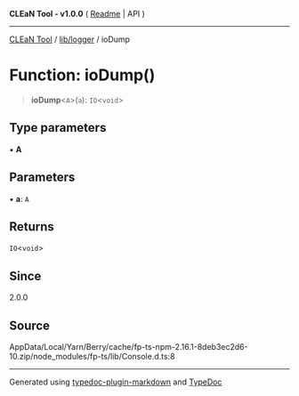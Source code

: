 **CLEaN Tool - v1.0.0** ( [Readme](../../../README.md) \| API )

***

[CLEaN Tool](../../../modules.md) / [lib/logger](../README.md) / ioDump

# Function: ioDump()

> **ioDump**\<`A`\>(`a`): `IO`\<`void`\>

## Type parameters

▪ **A**

## Parameters

▪ **a**: `A`

## Returns

`IO`\<`void`\>

## Since

2.0.0

## Source

AppData/Local/Yarn/Berry/cache/fp-ts-npm-2.16.1-8deb3ec2d6-10.zip/node\_modules/fp-ts/lib/Console.d.ts:8

***

Generated using [typedoc-plugin-markdown](https://www.npmjs.com/package/typedoc-plugin-markdown) and [TypeDoc](https://typedoc.org/)
